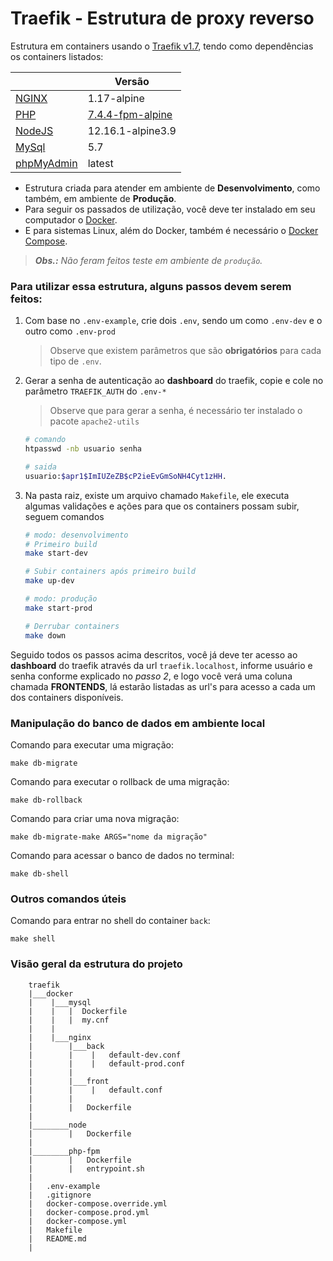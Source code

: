 # Traefik - Estrutura de proxy reverso

Estrutura em containers usando o [Traefik v1.7](https://docs.traefik.io/v1.7), tendo como dependências os containers listados:

|                                                              | Versão                                                                                                                              |
| ------------------------------------------------------------ | ----------------------------------------------------------------------------------------------------------------------------------- |
| [NGINX](https://hub.docker.com/_/nginx)                      | 1.17-alpine                                                                                                                         |
| [PHP](https://hub.docker.com/_/php)                          | [7.4.4-fpm-alpine](https://github.com/docker-library/docs/blob/master/php/README.md#supported-tags-and-respective-dockerfile-links) |
| [NodeJS](https://hub.docker.com/_/node)                      | 12.16.1-alpine3.9                                                                                                                   |
| [MySql](https://hub.docker.com/_/mysql)                      | 5.7                                                                                                                                 |
| [phpMyAdmin](https://hub.docker.com/r/phpmyadmin/phpmyadmin) | latest                                                                                                                              |

- Estrutura criada para atender em ambiente de **Desenvolvimento**, como também, em ambiente de **Produção**.
- Para seguir os passados de utilização, você deve ter instalado em seu computador o [Docker](https://docs.docker.com/engine/install/).
- E para sistemas Linux, além do Docker, também é necessário o [Docker Compose](https://docs.docker.com/compose/install/).

> _**Obs.:** Não feram feitos teste em ambiente de `produção`._

### Para utilizar essa estrutura, alguns passos devem serem feitos:

1.  Com base no `.env-example`, crie dois `.env`, sendo um como `.env-dev` e o outro como `.env-prod`
    > Observe que existem parâmetros que são **obrigatórios** para cada tipo de `.env`.
2.  Gerar a senha de autenticação ao **dashboard** do traefik, copie e cole no parâmetro `TRAEFIK_AUTH` do `.env-*`

    > Observe que para gerar a senha, é necessário ter instalado o pacote `apache2-utils`

    ```bash
    # comando
    htpasswd -nb usuario senha

    # saida
    usuario:$apr1$ImIUZeZB$cP2ieEvGmSoNH4Cyt1zHH.
    ```

3.  Na pasta raiz, existe um arquivo chamado `Makefile`, ele executa algumas validações e ações para que os containers possam subir, seguem comandos

    ```bash
    # modo: desenvolvimento
    # Primeiro build
    make start-dev

    # Subir containers após primeiro build
    make up-dev

    # modo: produção
    make start-prod

    # Derrubar containers
    make down
    ```

Seguido todos os passos acima descritos, você já deve ter acesso ao **dashboard** do traefik através da url `traefik.localhost`, informe usuário e senha conforme explicado no _passo 2_, e logo você verá uma coluna chamada **FRONTENDS**, lá estarão listadas as url's para acesso a cada um dos containers disponíveis.

### Manipulação do banco de dados em ambiente local

Comando para executar uma migração:
```
make db-migrate
```

Comando para executar o rollback de uma migração:
```
make db-rollback
```

Comando para criar uma nova migração:
```
make db-migrate-make ARGS="nome da migração"
```

Comando para acessar o banco de dados no terminal:
```
make db-shell
```

### Outros comandos úteis

Comando para entrar no shell do container `back`:
```
make shell
```

### Visão geral da estrutura do projeto

```
    traefik
    |___docker
    |    |___mysql
    |    |   |  Dockerfile
    |    |   |  my.cnf
    |    |
    |    |___nginx
    |        |___back
    |        |    |   default-dev.conf
    |        |    |   default-prod.conf
    |        |
    |        |___front
    |        |    |   default.conf
    |        |
    |        |   Dockerfile
    |
    |________node
    |        |   Dockerfile
    |
    |________php-fpm
    |        |   Dockerfile
    |        | 	 entrypoint.sh
    |
    |   .env-example
    |   .gitignore
    |   docker-compose.override.yml
    |   docker-compose.prod.yml
    |   docker-compose.yml
    |   Makefile
    |   README.md
    |
```

